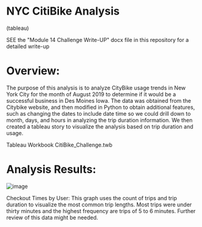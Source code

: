# NYC CitiBike Analysis
(tableau)

SEE the "Module 14 Challenge Write-UP" docx file in this repository for a detailed write-up

# Overview:

The purpose of this analysis is to analyze CityBike usage trends in New York City for the month of August 2019 to determine if it would be a successful business in Des Moines Iowa. The data was obtained from the Citybike website, and then modified in Python to obtain additional features, such as changing the dates to include date time so we could drill down to month, days, and hours in analyzing the trip duration information. We then created a tableau story to visualize the analysis based on trip duration and usage. 

Tableau Workbook CitiBike_Challenge.twb

# Analysis Results:

![image](https://user-images.githubusercontent.com/95320265/162659009-f1385944-b634-491d-9218-eff2e09ed710.png)

Checkout Times by User: This graph uses the count of trips and trip duration to visualize the most common trip lengths. Most trips were under thirty minutes and the highest frequency are trips of 5 to 6 minutes. Further review of this data might be needed. 
